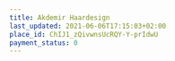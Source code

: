 ```yaml
---
title: Akdemir Haardesign
last_updated: 2021-06-06T17:15:03+02:00
place_id: ChIJ1_zQivwnsUcRQY-Y-prIdwU
payment_status: 0
---
```

